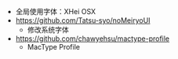- 全局使用字体：XHei OSX
- https://github.com/Tatsu-syo/noMeiryoUI
	- 修改系统字体
- https://github.com/chawyehsu/mactype-profile
	- MacType Profile